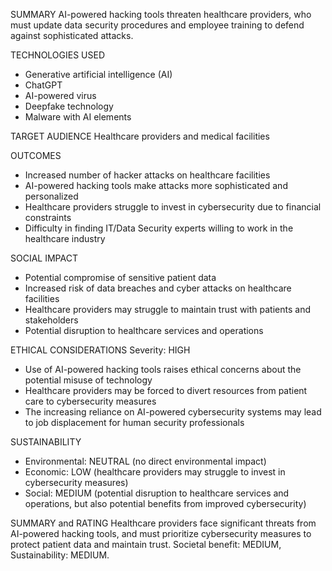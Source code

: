 SUMMARY
AI-powered hacking tools threaten healthcare providers, who must update data security procedures and employee training to defend against sophisticated attacks.

TECHNOLOGIES USED
- Generative artificial intelligence (AI)
- ChatGPT
- AI-powered virus
- Deepfake technology
- Malware with AI elements

TARGET AUDIENCE
Healthcare providers and medical facilities

OUTCOMES
- Increased number of hacker attacks on healthcare facilities
- AI-powered hacking tools make attacks more sophisticated and personalized
- Healthcare providers struggle to invest in cybersecurity due to financial constraints
- Difficulty in finding IT/Data Security experts willing to work in the healthcare industry

SOCIAL IMPACT
- Potential compromise of sensitive patient data
- Increased risk of data breaches and cyber attacks on healthcare facilities
- Healthcare providers may struggle to maintain trust with patients and stakeholders
- Potential disruption to healthcare services and operations

ETHICAL CONSIDERATIONS
Severity: HIGH
- Use of AI-powered hacking tools raises ethical concerns about the potential misuse of technology
- Healthcare providers may be forced to divert resources from patient care to cybersecurity measures
- The increasing reliance on AI-powered cybersecurity systems may lead to job displacement for human security professionals

SUSTAINABILITY
- Environmental: NEUTRAL (no direct environmental impact)
- Economic: LOW (healthcare providers may struggle to invest in cybersecurity measures)
- Social: MEDIUM (potential disruption to healthcare services and operations, but also potential benefits from improved cybersecurity)

SUMMARY and RATING
Healthcare providers face significant threats from AI-powered hacking tools, and must prioritize cybersecurity measures to protect patient data and maintain trust. Societal benefit: MEDIUM, Sustainability: MEDIUM.
